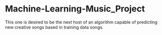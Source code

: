 # Machine-Learning-Music_Project
This one is desired to be the next host of an algorithm capable of predicting new creative songs based in training data songs.

